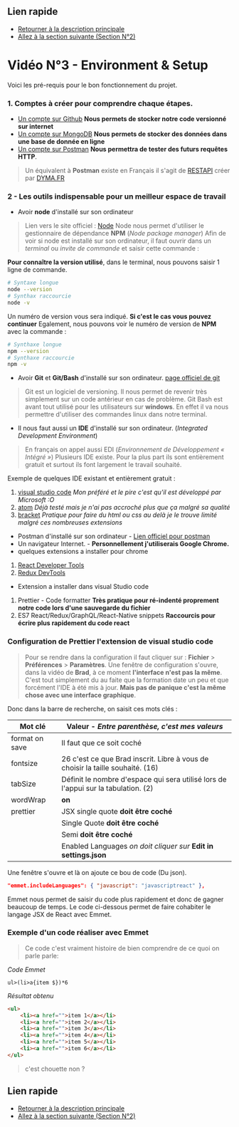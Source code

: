 ## Lien rapide

-   [Retourner à la description principale](../../README.md)
-   [Allez à la section suivante (Section N°2)](../section_2/section_2.md)

# Vidéo N°3 - Environment & Setup

Voici les pré-requis pour le bon fonctionnement du projet.

### 1. Comptes à créer pour comprendre chaque étapes.

-   [Un compte sur Github](https://github.com/) **Nous permets de stocker notre code versionné sur internet**
-   [Un compte sur MongoDB](https://www.mongodb.com/) **Nous permets de stocker des données dans une base de donnée en ligne**
-   [Un compte sur Postman](https://www.postman.com/) **Nous permettra de tester des futurs requêtes HTTP**.

> Un équivalent à **Postman** existe en Français il s'agit de [RESTAPI](https://restapi.fr/) créer par [DYMA.FR](https://dyma.fr)

### 2 - Les outils indispensable pour un meilleur espace de travail

-   Avoir **node** d'installé sur son ordinateur

> Lien vers le site officiel : [Node](https://nodejs.org/en/)
> Node nous permet d'utiliser le gestionnaire de dépendance **NPM** (_Node package manager_)
> Afin de voir si node est installé sur son ordinateur,
> il faut ouvrir dans un _terminal_ ou _invite de commande_ et saisir cette commande :

**Pour connaître la version utilisé**, dans le terminal, nous pouvons saisir 1 ligne de commande.

```sh
# Syntaxe longue
node --version
# Synthax raccourcie
node -v
```

Un numéro de version vous sera indiqué. **Si c'est le cas vous pouvez continuer**
Egalement, nous pouvons voir le numéro de version de **NPM** avec la commande :

```sh
# Synthaxe longue
npm --version
# Synthaxe raccourcie
npm -v
```

-   Avoir **Git** et **Git/Bash** d'installé sur son ordinateur. [page officiel de git](https://git-scm.com/)

> Git est un logiciel de versioning.
> Il nous permet de revenir très simplement sur un code antérieur en cas de problème.
> Git Bash est avant tout utilisé pour les utilisateurs sur **windows**.
> En effet il va nous permettre d'utiliser des commandes linux dans notre terminal.

-   Il nous faut aussi un **IDE** d'installé sur son ordinateur. (_Integrated Development Environment_)

> En français on appel aussi EDI (_Environnement de Développement « Intégré »_)
> Plusieurs IDE existe. Pour la plus part ils sont entièrement gratuit et surtout ils font largement le travail souhaité.

Exemple de quelques IDE existant et entièrement gratuit :

1.  [visual studio code](https://visualstudio.microsoft.com/fr/) _Mon préféré et le pire c'est qu'il est développé par Microsoft :O_
2.  [atom](https://atom.io/) _Déjà testé mais je n'ai pas accroché plus que ça malgré sa qualité_
3.  [bracket](http://brackets.io/) _Pratique pour faire du html ou css au delà je le trouve limité malgré ces nombreuses extensions_

-   Postman d'installé sur son ordinateur - [Lien officiel pour postman](https://www.postman.com/)
-   Un navigateur Internet. - **Personnellement j'utiliserais Google Chrome.**
-   quelques extensions a installer pour chrome

1. [React Developer Tools](https://chrome.google.com/webstore/detail/react-developer-tools/fmkadmapgofadopljbjfkapdkoienihi?hl=fr)
2. [Redux DevTools](https://chrome.google.com/webstore/detail/redux-devtools/lmhkpmbekcpmknklioeibfkpmmfibljd?hl=fr)

-   Extension a installer dans visual Studio code

1. Prettier - Code formatter **Très pratique pour ré-indenté proprement notre code lors d'une sauvegarde du fichier**
2. ES7 React/Redux/GraphQL/React-Native snippets **Raccourcis pour écrire plus rapidement du code react**

### Configuration de Prettier l'extension de visual studio code

> Pour se rendre dans la configuration il faut cliquer sur : **Fichier** > **Préférences** > **Paramètres**.
> Une fenêtre de configuration s'ouvre, dans la vidéo de **Brad**, à ce moment **l'interface n'est pas la même**.
> C'est tout simplement du au faite que la formation date un peu et que forcément l'IDE à été mis à jour.
> **Mais pas de panique c'est la même chose avec une interface graphique**.

Donc dans la barre de recherche, on saisit ces mots clés :

| Mot clé        | Valeur - _Entre parenthèse, c'est mes valeurs_                                     |
| -------------- | ---------------------------------------------------------------------------------- |
| format on save | Il faut que ce soit coché                                                          |
| fontsize       | 26 c'est ce que Brad inscrit. Libre à vous de choisir la taille souhaité. (16)     |
| tabSize        | Définit le nombre d'espace qui sera utilisé lors de l'appui sur la tabulation. (2) |
| wordWrap       | **on**                                                                             |
| prettier       | JSX single quote **doit être coché**                                               |
|                | Single Quote **doit être coché**                                                   |
|                | Semi **doit être coché**                                                           |
|                | Enabled Languages _on doit cliquer sur_ **Edit in settings.json**                  |

Une fenêtre s'ouvre et là on ajoute ce bou de code (Du json).

```json
"emmet.includeLanguages": { "javascript": "javascriptreact" },
```

Emmet nous permet de saisir du code plus rapidement et donc de gagner beaucoup de temps. Le code ci-dessous permet de faire cohabiter le langage JSX de React avec Emmet.

### Exemple d'un code réaliser avec Emmet

> Ce code c'est vraiment histoire de bien comprendre de ce quoi on parle parle:

_Code Emmet_

```
ul>(li>a{item $})*6
```

_Résultat obtenu_

```html
<ul>
	<li><a href="">item 1</a></li>
	<li><a href="">item 2</a></li>
	<li><a href="">item 3</a></li>
	<li><a href="">item 4</a></li>
	<li><a href="">item 5</a></li>
	<li><a href="">item 6</a></li>
</ul>
```

> c'est chouette non ?

## Lien rapide

-   [Retourner à la description principale](../../README.md)
-   [Allez à la section suivante (Section N°2)](../section_2/section_2.md)
